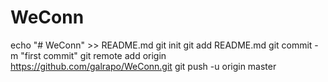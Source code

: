 # WeConn
echo "# WeConn" >> README.md
git init
git add README.md
git commit -m "first commit"
git remote add origin https://github.com/galrapo/WeConn.git
git push -u origin master
